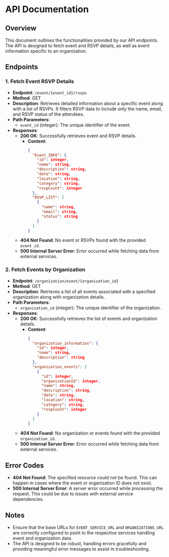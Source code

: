# API Documentation

## Overview

This document outlines the functionalities provided by our API endpoints. The API is designed to fetch event and RSVP details, as well as event information specific to an organization.

## Endpoints

### 1. Fetch Event RSVP Details

- **Endpoint**: `/event/{event_id}/rsvps`
- **Method**: GET
- **Description**: Retrieves detailed information about a specific event along with a list of RSVPs. It filters RSVP data to include only the name, email, and RSVP status of the attendees.
- **Path Parameters**:
  - `event_id` (integer): The unique identifier of the event.
- **Responses**:
  - **200 OK**: Successfully retrieves event and RSVP details.
    - **Content**:
      ```json
      {
        "Event_INFO": {
          "id": integer,
          "name": string,
          "description": string,
          "date": string,
          "location": string,
          "category": string,
          "rsvpCount": integer
        },
        "RSVP_LIST": [
          {
            "name": string,
            "email": string,
            "status": string
          }
        ]
      }
      ```
  - **404 Not Found**: No event or RSVPs found with the provided `event_id`.
  - **500 Internal Server Error**: Error occurred while fetching data from external services.

### 2. Fetch Events by Organization

- **Endpoint**: `/organization/event/{organization_id}`
- **Method**: GET
- **Description**: Retrieves a list of all events associated with a specified organization along with organization details.
- **Path Parameters**:
  - `organization_id` (integer): The unique identifier of the organization.
- **Responses**:
  - **200 OK**: Successfully retrieves the list of events and organization details.
    - **Content**:
      ```json
      {
        "organization_information": {
          "id": integer,
          "name": string,
          "description": string
        },
        "organization_events": [
          {
            "id": integer,
            "organizationId": integer,
            "name": string,
            "description": string,
            "date": string,
            "location": string,
            "category": string,
            "rsvpCount": integer
          }
        ]
      }
      ```
  - **404 Not Found**: No organization or events found with the provided `organization_id`.
  - **500 Internal Server Error**: Error occurred while fetching data from external services.

## Error Codes

- **404 Not Found**: The specified resource could not be found. This can happen in cases where the event or organization ID does not exist.
- **500 Internal Server Error**: A server error occurred while processing the request. This could be due to issues with external service dependencies.

## Notes

- Ensure that the base URLs for `EVENT_SERVICE_URL` and `ORGANIZATIONS_URL` are correctly configured to point to the respective services handling event and organization data.
- The API is designed to be robust, handling errors gracefully and providing meaningful error messages to assist in troubleshooting.
